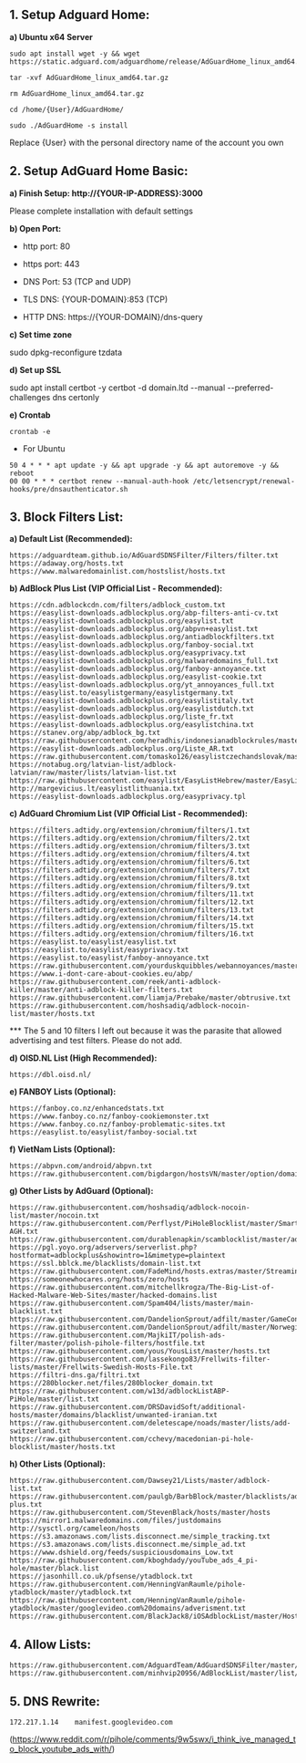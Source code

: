 ## 1. Setup Adguard Home:

**a) Ubuntu x64 Server**

```Text
sudo apt install wget -y && wget https://static.adguard.com/adguardhome/release/AdGuardHome_linux_amd64.tar.gz

tar -xvf AdGuardHome_linux_amd64.tar.gz

rm AdGuardHome_linux_amd64.tar.gz

cd /home/{User}/AdGuardHome/

sudo ./AdGuardHome -s install
```
Replace {User} with the personal directory name of the account you own

## 2. Setup AdGuard Home Basic:

**a) Finish Setup: http://{YOUR-IP-ADDRESS}:3000**

Please complete installation with default settings

**b) Open Port:**

- http port: 80

- https port: 443

- DNS Port: 53 (TCP and UDP)

- TLS DNS: {YOUR-DOMAIN}:853 (TCP)

- HTTP DNS: https://{YOUR-DOMAIN}/dns-query

**c) Set time zone**

sudo dpkg-reconfigure tzdata

**d) Set up SSL**

sudo apt install certbot -y
certbot -d domain.ltd --manual --preferred-challenges dns certonly

**e) Crontab**

```Text
crontab -e
```

- For Ubuntu

```Text
50 4 * * * apt update -y && apt upgrade -y && apt autoremove -y && reboot
00 00 * * * certbot renew --manual-auth-hook /etc/letsencrypt/renewal-hooks/pre/dnsauthenticator.sh
```

## 3. Block Filters List:

**a) Default List (Recommended):**

```Text
https://adguardteam.github.io/AdGuardSDNSFilter/Filters/filter.txt
https://adaway.org/hosts.txt
https://www.malwaredomainlist.com/hostslist/hosts.txt
```

**b) AdBlock Plus List (VIP Official List - Recommended):**

```Text
https://cdn.adblockcdn.com/filters/adblock_custom.txt
https://easylist-downloads.adblockplus.org/abp-filters-anti-cv.txt
https://easylist-downloads.adblockplus.org/easylist.txt
https://easylist-downloads.adblockplus.org/abpvn+easylist.txt
https://easylist-downloads.adblockplus.org/antiadblockfilters.txt
https://easylist-downloads.adblockplus.org/fanboy-social.txt
https://easylist-downloads.adblockplus.org/easyprivacy.txt
https://easylist-downloads.adblockplus.org/malwaredomains_full.txt
https://easylist-downloads.adblockplus.org/fanboy-annoyance.txt
https://easylist-downloads.adblockplus.org/easylist-cookie.txt
https://easylist-downloads.adblockplus.org/yt_annoyances_full.txt
https://easylist.to/easylistgermany/easylistgermany.txt
https://easylist-downloads.adblockplus.org/easylistitaly.txt
https://easylist-downloads.adblockplus.org/easylistdutch.txt
https://easylist-downloads.adblockplus.org/liste_fr.txt
https://easylist-downloads.adblockplus.org/easylistchina.txt
https://stanev.org/abp/adblock_bg.txt
https://raw.githubusercontent.com/heradhis/indonesianadblockrules/master/subscriptions/abpindo.txt
https://easylist-downloads.adblockplus.org/Liste_AR.txt
https://raw.githubusercontent.com/tomasko126/easylistczechandslovak/master/filters.txt
https://notabug.org/latvian-list/adblock-latvian/raw/master/lists/latvian-list.txt
https://raw.githubusercontent.com/easylist/EasyListHebrew/master/EasyListHebrew.txt
http://margevicius.lt/easylistlithuania.txt
https://easylist-downloads.adblockplus.org/easyprivacy.tpl
```

**c) AdGuard Chromium List (VIP Official List - Recommended):**

```Text
https://filters.adtidy.org/extension/chromium/filters/1.txt
https://filters.adtidy.org/extension/chromium/filters/2.txt
https://filters.adtidy.org/extension/chromium/filters/3.txt
https://filters.adtidy.org/extension/chromium/filters/4.txt
https://filters.adtidy.org/extension/chromium/filters/6.txt
https://filters.adtidy.org/extension/chromium/filters/7.txt
https://filters.adtidy.org/extension/chromium/filters/8.txt
https://filters.adtidy.org/extension/chromium/filters/9.txt
https://filters.adtidy.org/extension/chromium/filters/11.txt
https://filters.adtidy.org/extension/chromium/filters/12.txt
https://filters.adtidy.org/extension/chromium/filters/13.txt
https://filters.adtidy.org/extension/chromium/filters/14.txt
https://filters.adtidy.org/extension/chromium/filters/15.txt
https://filters.adtidy.org/extension/chromium/filters/16.txt
https://easylist.to/easylist/easylist.txt
https://easylist.to/easylist/easyprivacy.txt
https://easylist.to/easylist/fanboy-annoyance.txt
https://raw.githubusercontent.com/yourduskquibbles/webannoyances/master/ultralist.txt
https://www.i-dont-care-about-cookies.eu/abp/
https://raw.githubusercontent.com/reek/anti-adblock-killer/master/anti-adblock-killer-filters.txt
https://raw.githubusercontent.com/liamja/Prebake/master/obtrusive.txt
https://raw.githubusercontent.com/hoshsadiq/adblock-nocoin-list/master/hosts.txt
```

*** The 5 and 10 filters I left out because it was the parasite that allowed advertising and test filters. Please do not add.

**d)  OISD.NL List (High Recommended):**

```Text
https://dbl.oisd.nl/
```

**e) FANBOY Lists (Optional):**

```Text
https://fanboy.co.nz/enhancedstats.txt
https://www.fanboy.co.nz/fanboy-cookiemonster.txt
https://www.fanboy.co.nz/fanboy-problematic-sites.txt
https://easylist.to/easylist/fanboy-social.txt
```

**f) VietNam Lists (Optional):**

```Text
https://abpvn.com/android/abpvn.txt
https://raw.githubusercontent.com/bigdargon/hostsVN/master/option/domain.txt
```

**g) Other Lists by AdGuard (Optional):**

```Text
https://raw.githubusercontent.com/hoshsadiq/adblock-nocoin-list/master/nocoin.txt
https://raw.githubusercontent.com/Perflyst/PiHoleBlocklist/master/SmartTV-AGH.txt
https://raw.githubusercontent.com/durablenapkin/scamblocklist/master/adguard.txt
https://pgl.yoyo.org/adservers/serverlist.php?hostformat=adblockplus&showintro=1&mimetype=plaintext
https://ssl.bblck.me/blacklists/domain-list.txt
https://raw.githubusercontent.com/FadeMind/hosts.extras/master/StreamingAds/hosts
https://someonewhocares.org/hosts/zero/hosts
https://raw.githubusercontent.com/mitchellkrogza/The-Big-List-of-Hacked-Malware-Web-Sites/master/hacked-domains.list
https://raw.githubusercontent.com/Spam404/lists/master/main-blacklist.txt
https://raw.githubusercontent.com/DandelionSprout/adfilt/master/GameConsoleAdblockList.txt
https://raw.githubusercontent.com/DandelionSprout/adfilt/master/NorwegianExperimentalList%20alternate%20versions/NordicFiltersAdGuardHome.txt
https://raw.githubusercontent.com/MajkiIT/polish-ads-filter/master/polish-pihole-filters/hostfile.txt
https://raw.githubusercontent.com/yous/YousList/master/hosts.txt
https://raw.githubusercontent.com/lassekongo83/Frellwits-filter-lists/master/Frellwits-Swedish-Hosts-File.txt
https://filtri-dns.ga/filtri.txt
https://280blocker.net/files/280blocker_domain.txt
https://raw.githubusercontent.com/w13d/adblockListABP-PiHole/master/list.txt
https://raw.githubusercontent.com/DRSDavidSoft/additional-hosts/master/domains/blacklist/unwanted-iranian.txt
https://raw.githubusercontent.com/deletescape/noads/master/lists/add-switzerland.txt
https://raw.githubusercontent.com/cchevy/macedonian-pi-hole-blocklist/master/hosts.txt
```

**h) Other Lists (Optional):**

```Text
https://raw.githubusercontent.com/Dawsey21/Lists/master/adblock-list.txt
https://raw.githubusercontent.com/paulgb/BarbBlock/master/blacklists/adblock-plus.txt
https://raw.githubusercontent.com/StevenBlack/hosts/master/hosts
https://mirror1.malwaredomains.com/files/justdomains
http://sysctl.org/cameleon/hosts
https://s3.amazonaws.com/lists.disconnect.me/simple_tracking.txt
https://s3.amazonaws.com/lists.disconnect.me/simple_ad.txt
https://www.dshield.org/feeds/suspiciousdomains_Low.txt
https://raw.githubusercontent.com/kboghdady/youTube_ads_4_pi-hole/master/black.list
https://jasonhill.co.uk/pfsense/ytadblock.txt
https://raw.githubusercontent.com/HenningVanRaumle/pihole-ytadblock/master/ytadblock.txt
https://raw.githubusercontent.com/HenningVanRaumle/pihole-ytadblock/master/googlevideo.com%20domains/adverisment.txt
https://raw.githubusercontent.com/BlackJack8/iOSAdblockList/master/Hosts.txt
```


## 4. Allow Lists:

```Text
https://raw.githubusercontent.com/AdguardTeam/AdGuardSDNSFilter/master/Filters/exclusions.txt
https://raw.githubusercontent.com/minhvip20956/AdBlockList/master/list/allow.txt
```

## 5. DNS Rewrite:

```Text
172.217.1.14	manifest.googlevideo.com
```

(https://www.reddit.com/r/pihole/comments/9w5swx/i_think_ive_managed_to_block_youtube_ads_with/)
